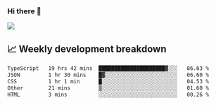 ### Hi there 👋
<img align="center" src="https://github-readme-stats.vercel.app/api?username=Tumao727&show_icons=true&hide_title=true&theme=dracula" />


## 📈 Weekly development breakdown
<!--START_SECTION:waka-->

```txt
TypeScript   19 hrs 42 mins  █████████████████████▓░░░   86.63 %
JSON         1 hr 30 mins    █▓░░░░░░░░░░░░░░░░░░░░░░░   06.60 %
CSS          1 hr 1 min      █░░░░░░░░░░░░░░░░░░░░░░░░   04.53 %
Other        21 mins         ▒░░░░░░░░░░░░░░░░░░░░░░░░   01.60 %
HTML         3 mins          ░░░░░░░░░░░░░░░░░░░░░░░░░   00.26 %
```

<!--END_SECTION:waka-->